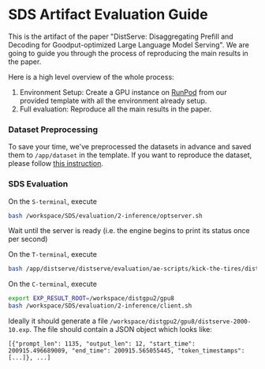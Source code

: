 # SDS Artifact Evaluation Guide

This is the artifact of the paper "DistServe: Disaggregating Prefill and Decoding for Goodput-optimized Large Language Model Serving". We are going to guide you through the process of reproducing the main results in the paper.

Here is a high level overview of the whole process:
1. Environment Setup: Create a GPU instance on [RunPod](https://www.runpod.io/) from our provided template with all the environment already setup.
2. Full evaluation: Reproduce all the main results in the paper.

### Dataset Preprocessing
To save your time, we've preprocessed the datasets in advance and saved them to `/app/dataset` in the template. If you want to reproduce the dataset, please follow [this instruction](repro-dataset.md).


### SDS Evaluation

On the `S-terminal`, execute 
```bash
bash /workspace/SDS/evaluation/2-inference/optserver.sh
```

Wait until the server is ready (i.e. the engine begins to print its status once per second)

On the `T-terminal`, execute 
```bash
bash /app/distserve/distserve/evaluation/ae-scripts/kick-the-tires/distllm-server.sh

```

On the `C-terminal`, execute 
```bash
export EXP_RESULT_ROOT=/workspace/distgpu2/gpu8
bash /workspace/SDS/evaluation/2-inference/client.sh
```

Ideally it should generate a file `/workspace/distgpu2/gpu8/distserve-2000-10.exp`. The file should contain a JSON object which looks like:

```
[{"prompt_len": 1135, "output_len": 12, "start_time": 200915.496689009, "end_time": 200915.565055445, "token_timestamps": [...]}, ...]
```




